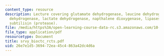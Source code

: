 ```yaml
---
content_type: resource
description: Lecture covering glutamate dehydrogenase, leucine dehydrogenase, phenylalanine
  dehydrogenase, lactate dehydrogenase, napthalene dioxygenase, lipases, nitrilase,
  subtilisin (protease).
file: /media/https%3A/open-learning-course-data-rc.s3.amazonaws.com/10-442-biochemical-engineering-spring-2005/26e7e1d5369472ea45c4863a42dc4d6a_srvy_bioctc_rcts.pdf
file_type: application/pdf
resourcetype: Document
title: srvy_bioctc_rcts.pdf
uid: 26e7e1d5-3694-72ea-45c4-863a42dc4d6a
---
```

